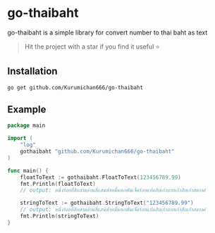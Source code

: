 # go-thaibaht
go-thaibaht is a simple library for convert number to thai baht as text

> Hit the project with a star if you find it useful ⭐

## Installation
```bash
go get github.com/Kurumichan666/go-thaibaht
```

## Example
```go
package main

import (
	"log"
	gothaibaht "github.com/Kurumichan666/go-thaibaht"
)

func main() {
	floatToText := gothaibaht.FloatToText(123456789.99)
	fmt.Println(floatToText)
	// output: หนึ่งร้อยยี่สิบสามล้านสี่แสนห้าหมื่นหกพันเจ็ดร้อยแปดสิบเก้าบาทเก้าสิบเก้าสตางค์

	stringToText := gothaibaht.StringToText("123456789.99")
	// output: หนึ่งร้อยยี่สิบสามล้านสี่แสนห้าหมื่นหกพันเจ็ดร้อยแปดสิบเก้าบาทเก้าสิบเก้าสตางค์
	fmt.Println(stringToText)
}
```



